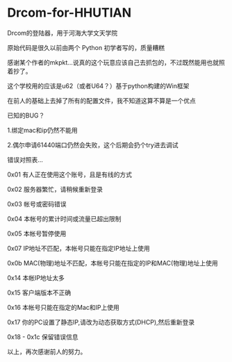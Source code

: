 Drcom-for-HHUTIAN
=================

Drcom的登陆器，用于河海大学文天学院

原始代码是很久以前由两个 Python 初学者写的，质量糟糕

感谢某个作者的mkpkt...说真的这个玩意应该自己去抓包的，不过既然能用也就照着抄了。

这个学校用的应该是u62（或者U64？）基于python构建的Win框架

在前人的基础上去掉了所有的配置文件，我不知道这算不算是一个优点

已知的BUG？

1.绑定mac和ip仍然不能用

2.偶尔申请61440端口仍然会失败，这个后期会扔个try进去调试

错误对照表...

0x01 有人正在使用这个账号，且是有线的方式

0x02 服务器繁忙，请稍候重新登录

0x03 帐号或密码错误

0x04 本帐号的累计时间或流量已超出限制

0x05 本帐号暂停使用

0x07 IP地址不匹配，本帐号只能在指定IP地址上使用

0x0b MAC(物理)地址不匹配，本帐号只能在指定的IP和MAC(物理)地址上使用

0x14 本帐IP地址太多

0x15 客户端版本不正确

0x16 本帐号只能在指定的Mac和IP上使用

0x17 你的PC设置了静态IP,请改为动态获取方式(DHCP),然后重新登录

0x18 - 0x1c 保留错误信息

以上，再次感谢前人的努力。

